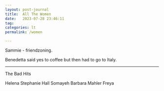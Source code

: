 ```yaml
---
layout: post-journal
title:  All The Women
date:   2023-07-28 23:46:11
tag: 
categories: lt
permalink: /women

---
```


Sammie - friendzoning.






Benedetta said yes to coffee but then had to go to Italy. 

----


The Bad Hits

Helena
Stephanie Hall
Somayeh
Barbara Mahler
Freya




